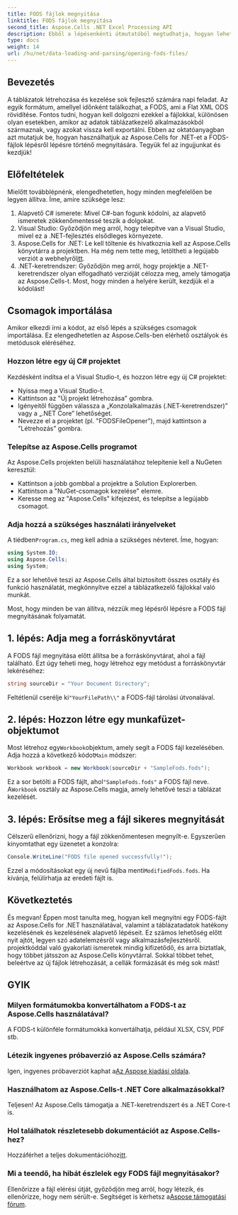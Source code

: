 ```yaml
---
title: FODS fájlok megnyitása
linktitle: FODS fájlok megnyitása
second_title: Aspose.Cells .NET Excel Processing API
description: Ebből a lépésenkénti útmutatóból megtudhatja, hogyan lehet megnyitni a FODS-fájlokat az Aspose.Cells for .NET használatával. Tökéletes azoknak a fejlesztőknek, akik zökkenőmentesen szeretnék kezelni a táblázat adatait.
type: docs
weight: 14
url: /hu/net/data-loading-and-parsing/opening-fods-files/
---
```

## Bevezetés
A táblázatok létrehozása és kezelése sok fejlesztő számára napi feladat. Az egyik formátum, amellyel időnként találkozhat, a FODS, ami a Flat XML ODS rövidítése. Fontos tudni, hogyan kell dolgozni ezekkel a fájlokkal, különösen olyan esetekben, amikor az adatok táblázatkezelő alkalmazásokból származnak, vagy azokat vissza kell exportálni. Ebben az oktatóanyagban azt mutatjuk be, hogyan használhatjuk az Aspose.Cells for .NET-et a FODS-fájlok lépésről lépésre történő megnyitására. Tegyük fel az ingujjunkat és kezdjük!
## Előfeltételek
Mielőtt továbblépnénk, elengedhetetlen, hogy minden megfelelően be legyen állítva. Íme, amire szüksége lesz:
1. Alapvető C# ismerete: Mivel C#-ban fogunk kódolni, az alapvető ismeretek zökkenőmentessé teszik a dolgokat.
2. Visual Studio: Győződjön meg arról, hogy telepítve van a Visual Studio, mivel ez a .NET-fejlesztés elsődleges környezete.
3.  Aspose.Cells for .NET: Le kell töltenie és hivatkoznia kell az Aspose.Cells könyvtárra a projektben. Ha még nem tette meg, letöltheti a legújabb verziót a webhelyről[itt](https://releases.aspose.com/cells/net/).
4. .NET-keretrendszer: Győződjön meg arról, hogy projektje a .NET-keretrendszer olyan elfogadható verzióját célozza meg, amely támogatja az Aspose.Cells-t.
Most, hogy minden a helyére került, kezdjük el a kódolást!
## Csomagok importálása
Amikor elkezdi írni a kódot, az első lépés a szükséges csomagok importálása. Ez elengedhetetlen az Aspose.Cells-ben elérhető osztályok és metódusok eléréséhez.
### Hozzon létre egy új C# projektet
Kezdésként indítsa el a Visual Studio-t, és hozzon létre egy új C# projektet:
- Nyissa meg a Visual Studio-t.
- Kattintson az "Új projekt létrehozása" gombra.
- Igényeitől függően válassza a „Konzolalkalmazás (.NET-keretrendszer)” vagy a „.NET Core” lehetőséget.
- Nevezze el a projektet (pl. "FODSFileOpener"), majd kattintson a "Létrehozás" gombra.
### Telepítse az Aspose.Cells programot
Az Aspose.Cells projekten belüli használatához telepítenie kell a NuGeten keresztül:
- Kattintson a jobb gombbal a projektre a Solution Explorerben.
- Kattintson a "NuGet-csomagok kezelése" elemre.
- Keresse meg az "Aspose.Cells" kifejezést, és telepítse a legújabb csomagot.
### Adja hozzá a szükséges használati irányelveket
 A tiédben`Program.cs`, meg kell adnia a szükséges névteret. Íme, hogyan:
```csharp
using System.IO;
using Aspose.Cells;
using System;
```
Ez a sor lehetővé teszi az Aspose.Cells által biztosított összes osztály és funkció használatát, megkönnyítve ezzel a táblázatkezelő fájlokkal való munkát.

Most, hogy minden be van állítva, nézzük meg lépésről lépésre a FODS fájl megnyitásának folyamatát.
## 1. lépés: Adja meg a forráskönyvtárat
A FODS fájl megnyitása előtt állítsa be a forráskönyvtárat, ahol a fájl található. Ezt úgy teheti meg, hogy létrehoz egy metódust a forráskönyvtár lekéréséhez:
```csharp
string sourceDir = "Your Document Directory";
```
 Feltétlenül cserélje ki`"YourFilePath\\"` a FODS-fájl tárolási útvonalával.
## 2. lépés: Hozzon létre egy munkafüzet-objektumot
 Most létrehoz egy`Workbook`objektum, amely segít a FODS fájl kezelésében. Adja hozzá a következő kódot`Main` módszer:
```csharp
Workbook workbook = new Workbook(sourceDir + "SampleFods.fods");
```
 Ez a sor betölti a FODS fájlt, ahol`"SampleFods.fods"` a FODS fájl neve. A`Workbook` osztály az Aspose.Cells magja, amely lehetővé teszi a táblázat kezelését.
## 3. lépés: Erősítse meg a fájl sikeres megnyitását
Célszerű ellenőrizni, hogy a fájl zökkenőmentesen megnyílt-e. Egyszerűen kinyomtathat egy üzenetet a konzolra:
```csharp
Console.WriteLine("FODS file opened successfully!");
```

 Ezzel a módosításokat egy új nevű fájlba menti`ModifiedFods.fods`. Ha kívánja, felülírhatja az eredeti fájlt is.
## Következtetés
És megvan! Éppen most tanulta meg, hogyan kell megnyitni egy FODS-fájlt az Aspose.Cells for .NET használatával, valamint a táblázatadatok hatékony kezelésének és kezelésének alapvető lépéseit. Ez számos lehetőség előtt nyit ajtót, legyen szó adatelemzésről vagy alkalmazásfejlesztésről.
projektkóddal való gyakorlati ismeretek mindig kifizetődő, és arra biztatlak, hogy többet játsszon az Aspose.Cells könyvtárral. Sokkal többet tehet, beleértve az új fájlok létrehozását, a cellák formázását és még sok mást!
## GYIK
### Milyen formátumokba konvertálhatom a FODS-t az Aspose.Cells használatával?
A FODS-t különféle formátumokká konvertálhatja, például XLSX, CSV, PDF stb.
### Létezik ingyenes próbaverzió az Aspose.Cells számára?
 Igen, ingyenes próbaverziót kaphat a[Az Aspose kiadási oldala](https://releases.aspose.com/).
### Használhatom az Aspose.Cells-t .NET Core alkalmazásokkal?
Teljesen! Az Aspose.Cells támogatja a .NET-keretrendszert és a .NET Core-t is.
### Hol találhatok részletesebb dokumentációt az Aspose.Cells-hez?
 Hozzáférhet a teljes dokumentációhoz[itt](https://reference.aspose.com/cells/net/).
### Mi a teendő, ha hibát észlelek egy FODS fájl megnyitásakor?
 Ellenőrizze a fájl elérési útját, győződjön meg arról, hogy létezik, és ellenőrizze, hogy nem sérült-e. Segítséget is kérhetsz a[Aspose támogatási fórum](https://forum.aspose.com/c/cells/9).
